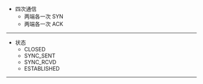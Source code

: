 * 四次通信
    * 两端各一次 SYN
    * 两端各一次 ACK

---

* 状态
    * CLOSED
    * SYNC_SENT
    * SYNC_RCVD
    * ESTABLISHED

---
